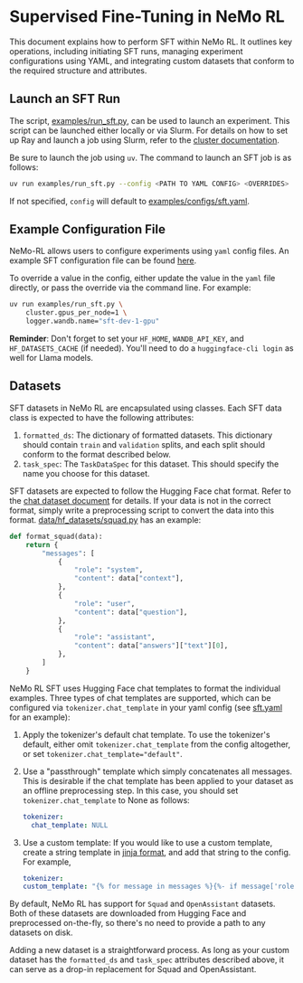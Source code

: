 # Supervised Fine-Tuning in NeMo RL

This document explains how to perform SFT within NeMo RL. It outlines key operations, including initiating SFT runs, managing experiment configurations using YAML, and integrating custom datasets that conform to the required structure and attributes.

## Launch an SFT Run

The script, [examples/run_sft.py](../../examples/run_sft.py), can be used to launch an experiment. This script can be launched either locally or via Slurm. For details on how to set up Ray and launch a job using Slurm, refer to the [cluster documentation](../cluster.md).

Be sure to launch the job using `uv`. The command to launch an SFT job is as follows:

```bash
uv run examples/run_sft.py --config <PATH TO YAML CONFIG> <OVERRIDES>
```

If not specified, `config` will default to [examples/configs/sft.yaml](../../examples/configs/sft.yaml).

## Example Configuration File

NeMo-RL allows users to configure experiments using `yaml` config files. An example SFT configuration file can be found [here](../../examples/configs/sft.yaml).

To override a value in the config, either update the value in the `yaml` file directly, or pass the override via the command line. For example:

```bash
uv run examples/run_sft.py \
    cluster.gpus_per_node=1 \
    logger.wandb.name="sft-dev-1-gpu"
```

**Reminder**: Don't forget to set your `HF_HOME`, `WANDB_API_KEY`, and `HF_DATASETS_CACHE` (if needed). You'll need to do a `huggingface-cli login` as well for Llama models.

## Datasets

SFT datasets in NeMo RL are encapsulated using classes. Each SFT data class is expected to have the following attributes:
  1. `formatted_ds`: The dictionary of formatted datasets. This dictionary should contain `train` and `validation` splits, and each split should conform to the format described below.
  2. `task_spec`: The `TaskDataSpec` for this dataset. This should specify the name you choose for this dataset.

SFT datasets are expected to follow the Hugging Face chat format. Refer to the [chat dataset document](../design-docs/chat-datasets.md) for details. If your data is not in the correct format, simply write a preprocessing script to convert the data into this format. [data/hf_datasets/squad.py](../../nemo_reinforcer/data/hf_datasets/squad.py) has an example:

```python
def format_squad(data):
    return {
        "messages": [
            {
                "role": "system",
                "content": data["context"],
            },
            {
                "role": "user",
                "content": data["question"],
            },
            {
                "role": "assistant",
                "content": data["answers"]["text"][0],
            },
        ]
    }
```

NeMo RL SFT uses Hugging Face chat templates to format the individual examples. Three types of chat templates are supported, which can be configured via `tokenizer.chat_template` in your yaml config (see [sft.yaml](../../examples/configs/sft.yaml) for an example):

1. Apply the tokenizer's default chat template. To use the tokenizer's default, either omit `tokenizer.chat_template` from the config altogether, or set `tokenizer.chat_template="default"`.
2. Use a "passthrough" template which simply concatenates all messages. This is desirable if the chat template has been applied to your dataset as an offline preprocessing step. In this case, you should set `tokenizer.chat_template` to None as follows:
    ```yaml
    tokenizer:
      chat_template: NULL
    ```
3. Use a custom template: If you would like to use a custom template, create a string template in [jinja format](https://huggingface.co/docs/transformers/v4.34.0/en/chat_templating#how-do-i-create-a-chat-template), and add that string to the config. For example,

    ```yaml
    tokenizer:
    custom_template: "{% for message in messages %}{%- if message['role'] == 'system'  %}{{'Context: ' + message['content'].strip()}}{%- elif message['role'] == 'user'  %}{{' Question: ' + message['content'].strip() + ' Answer: '}}{%- elif message['role'] == 'assistant'  %}{{message['content'].strip()}}{%- endif %}{% endfor %}"
    ```


By default, NeMo RL has support for `Squad` and `OpenAssistant` datasets. Both of these datasets are downloaded from Hugging Face and preprocessed on-the-fly, so there's no need to provide a path to any datasets on disk.

Adding a new dataset is a straightforward process.
As long as your custom dataset has the `formatted_ds` and `task_spec` attributes described above, it can serve as a drop-in replacement for Squad and OpenAssistant.